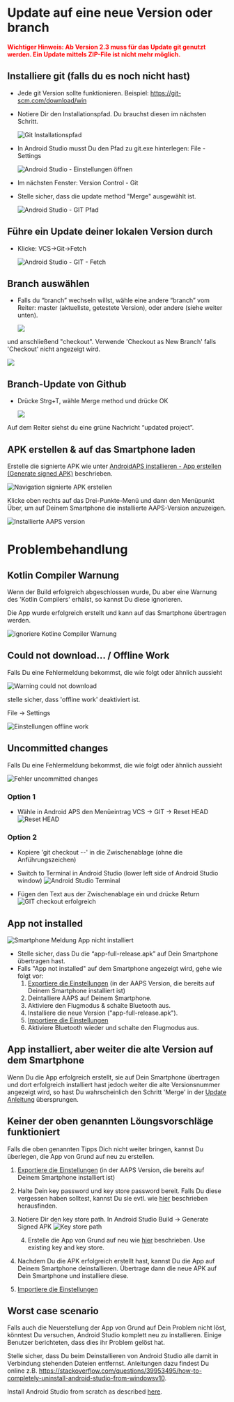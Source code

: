 # Update auf eine neue Version oder branch

<font color="#FF0000"><b>Wichtiger Hinweis: Ab Version 2.3 muss für das Update git genutzt werden. Ein Update mittels ZIP-File ist nicht mehr möglich.</font></b>

## Installiere git (falls du es noch nicht hast)

* Jede git Version sollte funktionieren. Beispiel: <https://git-scm.com/download/win>
* Notiere Dir den Installationspfad. Du brauchst diesen im nächsten Schritt.
    
    ![Git Installationspfad](../images/Update_GitPath.png)

* In Android Studio musst Du den Pfad zu git.exe hinterlegen: File - Settings
    
    ![Android Studio - Einstellungen öffnen](../images/Update_GitSettings1.png)

* Im nächsten Fenster: Version Control - Git

* Stelle sicher, dass die update method "Merge" ausgewählt ist.
    
    ![Android Studio - GIT Pfad](../images/Update_GitSettings2.png)

## Führe ein Update deiner lokalen Version durch

* Klicke: VCS->Git->Fetch
    
    ![Android Studio - GIT - Fetch](../images/Update_Fetch.png)

## Branch auswählen

* Falls du “branch” wechseln willst, wähle eine andere “branch” vom Reiter: master (aktuellste, getestete Version), oder andere (siehe weiter unten).
    
    ![](../images/UpdateAAPS1.png)

und anschließend "checkout". Verwende 'Checkout as New Branch' falls 'Checkout' nicht angezeigt wird.

![](../images/UpdateAAPS2.png)

## Branch-Update von Github

* Drücke Strg+T, wähle Merge method und drücke OK
    
    ![](../images/merge.png)

Auf dem Reiter siehst du eine grüne Nachricht “updated project”.

## APK erstellen & auf das Smartphone laden

Erstelle die signierte APK wie unter [AndroidAPS installieren - App erstellen (Generate signed APK)](../Installing-AndroidAPS/Building-APK#generate-signed-apk) beschrieben.

![Navigation signierte APK erstellen](../images/GenerateSignedAPK.PNG)

Klicke oben rechts auf das Drei-Punkte-Menü und dann den Menüpunkt Über, um auf Deinem Smartphone die installierte AAPS-Version anzuzeigen.

![Installierte AAPS version](../images/Update_VersionCheck.png)

# Problembehandlung

## Kotlin Compiler Warnung

Wenn der Build erfolgreich abgeschlossen wurde, Du aber eine Warnung des 'Kotlin Compilers' erhälst, so kannst Du diese ignorieren.

Die App wurde erfolgreich erstellt und kann auf das Smartphone übertragen werden.

![ignoriere Kotline Compiler Warnung](../images/GIT_WarningIgnore.PNG)

## Could not download… / Offline Work

Falls Du eine Fehlermeldung bekommst, die wie folgt oder ähnlich aussieht

![Warning could not download](../images/GIT_Offline1.jpg)

stelle sicher, dass 'offline work' deaktiviert ist.

File -> Settings

![Einstellungen offline work](../images/GIT_Offline2.jpg)

## Uncommitted changes

Falls Du eine Fehlermeldung bekommst, die wie folgt oder ähnlich aussieht

![Fehler uncommitted changes](../images/GIT_TerminalCheckOut0.PNG)

### Option 1

* Wähle in Android APS den Menüeintrag VCS -> GIT -> Reset HEAD ![Reset HEAD](../images/GIT_TerminalCheckOut3.PNG)

### Option 2

* Kopiere 'git checkout --' in die Zwischenablage (ohne die Anführungszeichen)
* Switch to Terminal in Android Studio (lower left side of Android Studio window) ![Android Studio Terminal](../images/GIT_TerminalCheckOut1.PNG)

* Fügen den Text aus der Zwischenablage ein und drücke Return![GIT checkout erfolgreich](../images/GIT_TerminalCheckOut2.jpg)

## App not installed

![Smartphone Meldung App nicht installiert](../images/Update_AppNotInstalled.png)

* Stelle sicher, dass Du die “app-full-release.apk” auf Dein Smartphone übertragen hast.
* Falls "App not installed" auf dem Smartphone angezeigt wird, gehe wie folgt vor: 
    1. [Exportiere die Einstellungen](../Usage/Objectives#export-import-settings) (in der AAPS Version, die bereits auf Deinem Smartphone installiert ist)
    2. Deintalliere AAPS auf Deinem Smartphone.
    3. Aktiviere den Flugmodus & schalte Bluetooth aus.
    4. Installiere die neue Version ("app-full-release.apk").
    5. [Importiere die Einstellungen](../Usage/Objectives#export-import-settings)
    6. Aktiviere Bluetooth wieder und schalte den Flugmodus aus.

## App installiert, aber weiter die alte Version auf dem Smartphone

Wenn Du die App erfolgreich erstellt, sie auf Dein Smartphone übertragen und dort erfolgreich installiert hast jedoch weiter die alte Versionsnummer angezeigt wird, so hast Du wahrscheinlich den Schritt 'Merge' in der [Update Anleitung](…/Installing-AndroidAPS/Update-to-new-version.html#updating-branch-from-github) übersprungen.

## Keiner der oben genannten Löungsvorschläge funktioniert

Falls die oben genannten Tipps Dich nicht weiter bringen, kannst Du überlegen, die App von Grund auf neu zu erstellen.

1. [Exportiere die Einstellungen](../Usage/Objectives#export-import-settings) (in der AAPS Version, die bereits auf Deinem Smartphone installiert ist)
2. Halte Dein key password und key store password bereit. Falls Du diese vergessen haben solltest, kannst Du sie evtl. wie [hier](https://youtu.be/nS3wxnLgZOo) beschrieben herausfinden.
3. Notiere Dir den key store path. In Android Studio Build -> Generate Signed APK ![Key store path](../images/KeystorePath.PNG)
    
    4. Erstelle die App von Grund auf neu wie [hier](…/Installing-AndroidAPS/Building-APK.html#download-code-and-additional-components) beschrieben. Use existing key and key store.
4. Nachdem Du die APK erfolgreich erstellt hast, kannst Du die App auf Deinem Smartphone deinstallieren. Übertrage dann die neue APK auf Dein Smartphone und installiere diese.
5. [Importiere die Einstellungen](../Usage/Objectives#export-import-settings)

## Worst case scenario

Falls auch die Neuerstellung der App von Grund auf Dein Problem nicht löst, könntest Du versuchen, Android Studio komplett neu zu installieren. Einige Benutzer berichteten, dass dies ihr Problem gelöst hat.

Stelle sicher, dass Du beim Deinstallieren von Android Studio alle damit in Verbindung stehenden Dateien entfernst. Anleitungen dazu findest Du online z.B. <https://stackoverflow.com/questions/39953495/how-to-completely-uninstall-android-studio-from-windowsv10>.

Install Android Studio from scratch as described [here](/Installing-AndroidAPS/Building-APK#install-android-studio).